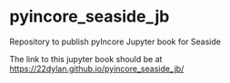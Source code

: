 # pyincore_seaside_jb
Repository to publish pyIncore Jupyter book for Seaside

The link to this jupyter book should be at https://22dylan.github.io/pyincore_seaside_jb/
